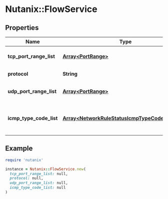 # Nutanix::FlowService

## Properties

| Name | Type | Description | Notes |
| ---- | ---- | ----------- | ----- |
| **tcp_port_range_list** | [**Array&lt;PortRange&gt;**](PortRange.md) | List of TCP ports in the service | [optional] |
| **protocol** | **String** | protocol for the service | [optional] |
| **udp_port_range_list** | [**Array&lt;PortRange&gt;**](PortRange.md) | List of UDP ports in the service | [optional] |
| **icmp_type_code_list** | [**Array&lt;NetworkRuleStatusIcmpTypeCodeListInner&gt;**](NetworkRuleStatusIcmpTypeCodeListInner.md) | List of ICMP types and codes in the service | [optional] |

## Example

```ruby
require 'nutanix'

instance = Nutanix::FlowService.new(
  tcp_port_range_list: null,
  protocol: null,
  udp_port_range_list: null,
  icmp_type_code_list: null
)
```

